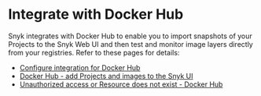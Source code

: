 # Integrate with Docker Hub

Snyk integrates with Docker Hub to enable you to import snapshots of your Projects to the Snyk Web UI and then test and monitor image layers directly from your registries. Refer to these pages for details:

* [Configure integration for Docker Hub](configure-the-integration-with-docker-hub.md)
* [Docker Hub - add Projects and images to the Snyk UI](docker-hub-add-projects-and-images-to-the-snyk-ui.md)
* [Unauthorized access or Resource does not exist - Docker Hub](unauthorized-access-or-resource-does-not-exist-docker-hub.md)
